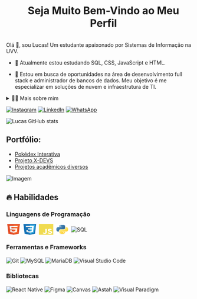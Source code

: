 <!-- Título -->
<div id="user-content-toc">
  <ul align="center">
    <summary><h1 style="display: inline-block">Seja Muito Bem-Vindo ao Meu Perfil</h1></summary>
</div>

<!-- Apresentação -->
<p>
  Olá 👋, sou Lucas! Um estudante apaixonado por Sistemas de Informação na UVV.

  - 🌱 Atualmente estou estudando SQL, CSS, JavaScript e HTML.

  - 🔭 Estou em busca de oportunidades na área de desenvolvimento full stack e administrador de bancos de dados. Meu objetivo é me especializar em soluções de nuvem e infraestrutura de TI.

</p>

<!-- Dropdown -->
<details>
  <summary>👨‍💻 Mais sobre mim</summary>

  - 💬 Tenho 26 anos, moro no Brasil e sou fluente em inglês. Possuo experiência com administração de servidores físicos, desenvolvimento full stack e sistemas de banco de dados.

  - ⚡ Gosto de ler, seja um bom livro, mangá ou quadrinhos. Além disso, assistir filmes e jogar videogame são hobbies que contribuem para minha criatividade e habilidades analíticas. \o/

  - 🎓 Certificações: IT Essential da Cisco, Certificação Enterprise de servidores Dell, HPE e Lenovo, Switch Huawei.
  
  - 💼 Experiência de 2 anos como Técnico Especialista em Servidores Físicos, com expertise em administração e manutenção de hardware de servidores.

</details>

<!-- Links -->
[![Instagram](https://img.shields.io/badge/Instagram-E4405F?style=for-the-badge&logo=instagram&logoColor=white)](https://www.instagram.com/lucasoliverb98/)
[![LinkedIn](https://img.shields.io/badge/LinkedIn-0077B5?style=for-the-badge&logo=linkedin&logoColor=white)](https://www.linkedin.com/in/lucas-oliveira-bastos/)
[![WhatsApp](https://img.shields.io/badge/WhatsApp-25D366?style=for-the-badge&logo=whatsapp&logoColor=white)](https://wa.me/55027996081600)

<!-- GitHubStats -->
![Lucas GitHub stats](https://github-readme-stats.vercel.app/api?username=Lucas-dev98&show_icons=true&theme=gotham)

<!-- Portfólio -->
## Portfólio:
- [Pokédex Interativa](https://github.com/Lucas-dev98/projeto-pokedex)
- [Projeto X-DEVS](https://github.com/Lucas-dev98/projeto-xdevs)
- [Projetos acadêmicos diversos](https://github.com/Lucas-dev98/projetos-academicos)

<!-- GIF -->
<p align="left">
  <img align="center" src="https://github.com/VariableBee/VariableBee/assets/77739311/4e9f41af-6b57-49a7-b15a-74322e96b4d7" alt="Imagem">
</p>


## 🔥 Habilidades
<!-- Habilidades: Linguagens de Programação -->
  <div style="flex-basis: 48%;">
    <h3>Linguagens de Programação</h3>
    <img align="center" alt="HTML" height="30" width="40" src="https://raw.githubusercontent.com/devicons/devicon/master/icons/html5/html5-original.svg">
    <img align="center" alt="CSS" height="30" width="40" src="https://raw.githubusercontent.com/devicons/devicon/master/icons/css3/css3-original.svg">
    <img align="center" alt="JavaScript" height="30" width="40" src="https://raw.githubusercontent.com/devicons/devicon/master/icons/javascript/javascript-plain.svg">
    <img align="center" alt="Python" height="30" width="40" src="https://raw.githubusercontent.com/devicons/devicon/master/icons/python/python-original.svg">
    <img align="center" alt="SQL" height="30" width="40" src="https://img.shields.io/badge/SQL-4479A1?style=for-the-badge&logo=sql&logoColor=white">
  </div>
  
  <!-- Habilidades: Ferramentas e Frameworks -->
  <div style="flex-basis: 48%;">
    <h3>Ferramentas e Frameworks</h3>
    <img align="center" alt="Git" height="30" width="40" src="https://cdn.jsdelivr.net/gh/devicons/devicon/icons/git/git-original.svg">
    <img align="center" alt="MySQL" height="30" width="40" src="https://cdn.jsdelivr.net/gh/devicons/devicon/icons/mysql/mysql-original.svg">
    <img align="center" alt="MariaDB" height="30" width="40" src="https://cdn.jsdelivr.net/gh/devicons/devicon/icons/mariadb/mariadb-original.svg">
    <img align="center" alt="Visual Studio Code" height="30" width="40" src="https://cdn.jsdelivr.net/gh/devicons/devicon/icons/vscode/vscode-original.svg">
  </div>
  
  <!-- Habilidades: Bibliotecas -->
  <div style="flex-basis: 48%;">
    <h3>Bibliotecas</h3>
    <img align="center" alt="React Native" height="30" width="40" src="https://cdn.jsdelivr.net/gh/devicons/devicon/icons/react/react-original.svg">
    <img align="center" alt="Figma" height="30" width="40" src="https://cdn.jsdelivr.net/gh/devicons/devicon/icons/figma/figma-original.svg">
    <img align="center" alt="Canvas" height="30" width="40" src="https://cdn.jsdelivr.net/gh/devicons/devicon/icons/canvas/canvas-original.svg">
    <img align="center" alt="Astah" height="30" width="40" src="https://cdn.jsdelivr.net/gh/devicons/devicon/icons/astah/astah-original.svg">
    <img align="center" alt="Visual Paradigm" height="30" width="40" src="https://cdn.jsdelivr.net/gh/devicons/devicon/icons/visualparadigm/visualparadigm-original.svg">
  </div>
